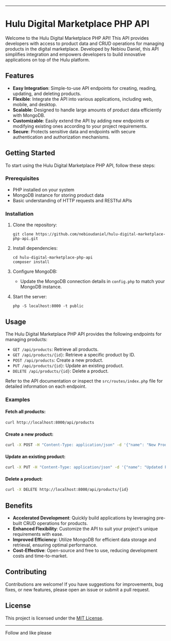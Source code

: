 

---

# Hulu Digital Marketplace PHP API

Welcome to the Hulu Digital Marketplace PHP API! This API provides developers with access to product data and CRUD operations for managing products in the digital marketplace. Developed by Nebiou Daniel, this API simplifies integration and empowers developers to build innovative applications on top of the Hulu platform.

## Features

- **Easy Integration**: Simple-to-use API endpoints for creating, reading, updating, and deleting products.
- **Flexible**: Integrate the API into various applications, including web, mobile, and desktop.
- **Scalable**: Designed to handle large amounts of product data efficiently with MongoDB.
- **Customizable**: Easily extend the API by adding new endpoints or modifying existing ones according to your project requirements.
- **Secure**: Protects sensitive data and endpoints with secure authentication and authorization mechanisms.

## Getting Started

To start using the Hulu Digital Marketplace PHP API, follow these steps:

### Prerequisites

- PHP installed on your system
- MongoDB instance for storing product data
- Basic understanding of HTTP requests and RESTful APIs

### Installation

1. Clone the repository:
   ```
   git clone https://github.com/nebioudaniel/hulu-digital-marketplace-php-api.git
   ```

2. Install dependencies:
   ```
   cd hulu-digital-marketplace-php-api
   composer install
   ```

3. Configure MongoDB:
   - Update the MongoDB connection details in `config.php` to match your MongoDB instance.

4. Start the server:
   ```
   php -S localhost:8000 -t public
   ```

## Usage

The Hulu Digital Marketplace PHP API provides the following endpoints for managing products:

- `GET /api/products`: Retrieve all products.
- `GET /api/products/{id}`: Retrieve a specific product by ID.
- `POST /api/products`: Create a new product.
- `PUT /api/products/{id}`: Update an existing product.
- `DELETE /api/products/{id}`: Delete a product.

Refer to the API documentation or inspect the `src/routes/index.php` file for detailed information on each endpoint.

### Examples

#### Fetch all products:
```bash
curl http://localhost:8000/api/products
```

#### Create a new product:
```bash
curl -X POST -H "Content-Type: application/json" -d '{"name": "New Product", "price": 99.99, "category": "Electronics"}' http://localhost:8000/api/products
```

#### Update an existing product:
```bash
curl -X PUT -H "Content-Type: application/json" -d '{"name": "Updated Product", "price": 129.99, "category": "Electronics"}' http://localhost:8000/api/products/{id}
```

#### Delete a product:
```bash
curl -X DELETE http://localhost:8000/api/products/{id}
```

## Benefits

- **Accelerated Development**: Quickly build applications by leveraging pre-built CRUD operations for products.
- **Enhanced Flexibility**: Customize the API to suit your project's unique requirements with ease.
- **Improved Efficiency**: Utilize MongoDB for efficient data storage and retrieval, ensuring optimal performance.
- **Cost-Effective**: Open-source and free to use, reducing development costs and time-to-market.

## Contributing

Contributions are welcome! If you have suggestions for improvements, bug fixes, or new features, please open an issue or submit a pull request.

## License

This project is licensed under the [MIT License](LICENSE).

---
Follow and like please

